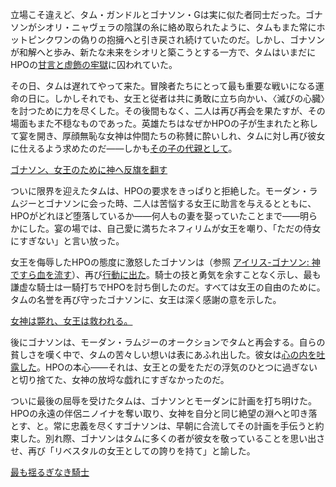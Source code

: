 <!-- title: 不滅のゲーム -->
<!-- relationship: Knight -->

立場こそ違えど、タム・ガンドルとゴナソン・Gは実に似た者同士だった。ゴナソンがシオリ・ニャヴェラの陰謀の糸に絡め取られたように、タムもまた常にホットピンクワンの偽りの抱擁へと引き戻され続けていたのだ。しかし、ゴナソンが和解へと歩み、新たな未来をシオリと築こうとする一方で、タムはいまだにHPOの[甘言と虚飾の牢獄](https://www.youtube.com/watch?v=rDdbFYqcAyI&t=4635s)に囚われていた。

その日、タムは遅れてやって来た。冒険者たちにとって最も重要な戦いになる運命の日に。しかしそれでも、女王と従者は共に勇敢に立ち向かい、〈滅びの心臓〉を討つために力を尽くした。その後間もなく、二人は再び再会を果たすが、その場面もまた不穏なものであった。英雄たちはなぜかHPOの子が生まれたと称して宴を開き、厚顔無恥な女神は仲間たちの称賛に酔いしれ、タムに対し再び彼女に仕えるよう求めたのだ――しかも[その子の代親として](https://youtu.be/rDdbFYqcAyI?t=7523)。

[ゴナソン、女王のために神へ反旗を翻す](#embed:https://www.youtube.com/watch?v=rDdbFYqcAyI&t=7568s)

ついに限界を迎えたタムは、HPOの要求をきっぱりと拒絶した。モーダン・ラムジーとゴナソンに会った時、二人は苦悩する女王に助言を与えるとともに、HPOがどれほど堕落しているか――何人もの妻を娶っていたことまで――明らかにした。宴の場では、自己愛に満ちたネフィリムが女王を嘲り、「ただの侍女にすぎない」と言い放った。

女王を侮辱したHPOの態度に激怒したゴナソンは（参照 [アイリス-ゴナソン: 神ですら血を流す](#edge:irys-gigi)）、再び[行動に出た](https://youtu.be/rDdbFYqcAyI?t=8983)。騎士の技と勇気を余すことなく示し、最も謙虚な騎士は一騎打ちでHPOを討ち倒したのだ。すべては女王の自由のために。タムの名誉を再び守ったゴナソンに、女王は深く感謝の意を示した。

[女神は斃れ、女王は救われる。](#embed:https://youtu.be/rDdbFYqcAyI?t=9277)

後にゴナソンは、モーダン・ラムジーのオークションでタムと再会する。自らの貧しさを嘆く中で、タムの苦々しい想いは表にあふれ出した。彼女は[心の内を吐露した](https://youtu.be/rDdbFYqcAyI?t=12978)。HPOの本心――それは、女王との愛をただの浮気のひとつに過ぎないと切り捨てた、女神の放埒な戯れにすぎなかったのだ。

ついに最後の屈辱を受けたタムは、ゴナソンとモーダンに計画を打ち明けた。HPOの永遠の伴侶ニノイナを奪い取り、女神を自分と同じ絶望の淵へと叩き落とす、と。常に忠義を尽くすゴナソンは、早朝に合流してその計画を手伝うと約束した。別れ際、ゴナソンはタムに多くの者が彼女を敬っていることを思い出させ、再び「リベスタルの女王としての誇りを持て」と諭した。

[最も揺るぎなき騎士](#embed:https://youtu.be/rDdbFYqcAyI?t=13750)
